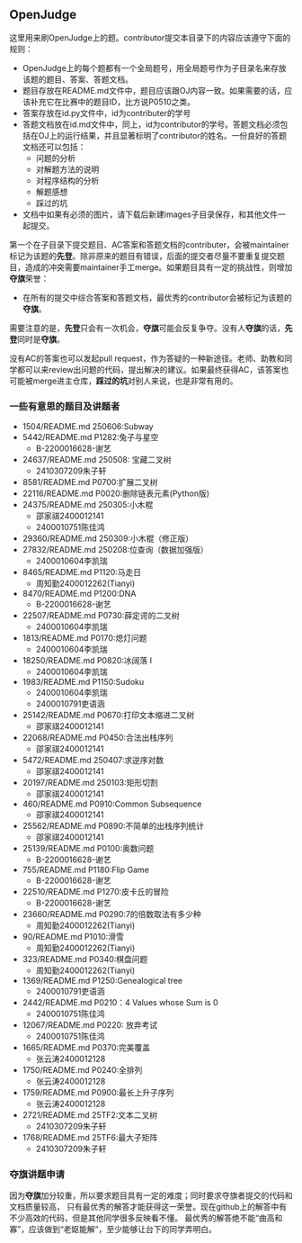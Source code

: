 ## OpenJudge

这里用来刷OpenJudge上的题。contributor提交本目录下的内容应该遵守下面的规则：<br>
- OpenJudge上的每个题都有一个全局题号，用全局题号作为子目录名来存放该题的题目、答案、答题文档。
- 题目存放在README.md文件中，题目应该跟OJ内容一致。如果需要的话，应该补充它在比赛中的题目ID，比方说P0510之类。
- 答案存放在id.py文件中，id为contributer的学号
- 答题文档放在id.md文件中，同上，id为contributor的学号。答题文档必须包括在OJ上的运行结果，并且显著标明了contributor的姓名。一份良好的答题文档还可以包括：
	- 问题的分析
	- 对解题方法的说明
	- 对程序结构的分析
	- 解题感想
	- 踩过的坑
- 文档中如果有必须的图片，请下载后新建images子目录保存，和其他文件一起提交。

第一个在子目录下提交题目、AC答案和答题文档的contributer，会被maintainer标记为该题的**先登**。除非原来的题目有错误，后面的提交者尽量不要重复提交题目，造成的冲突需要maintainer手工merge。如果题目具有一定的挑战性，则增加**夺旗**荣誉：
- 在所有的提交中综合答案和答题文档，最优秀的contributor会被标记为该题的**夺旗**。

需要注意的是，**先登**只会有一次机会，**夺旗**可能会反复争夺。没有人**夺旗**的话，**先登**同时是**夺旗**。

没有AC的答案也可以发起pull request，作为答疑的一种新途径。老师、助教和同学都可以来review出问题的代码，提出解决的建议。如果最终获得AC，该答案也可能被merge进主仓库，**踩过的坑**对别人来说，也是非常有用的。

### 一些有意思的题目及讲题者
- 1504/README.md       250606:Subway
- 5442/README.md       P1282:兔子与星空
    - B-2200016628-谢艺
- 24637/README.md      250508: 宝藏二叉树
    - 2410307209朱子轩
- 8581/README.md       P0700:扩展二叉树
- 22116/README.md      P0020:删除链表元素(Python版)
- 24375/README.md      250305:小木棍
    - 邵家祺2400012141
    - 2400010751陈佳鸿
- 29360/README.md      250309:小木棍（修正版）
- 27832/README.md      250208:位查询（数据加强版）
    - 2400010604李凯瑞
- 8465/README.md       P1120:马走日
    - 周知勤2400012262(Tianyi)
- 8470/README.md       P1200:DNA
    - B-2200016628-谢艺
- 22507/README.md      P0730:薛定谔的二叉树
    - 2400010604李凯瑞
- 1813/README.md       P0170:熄灯问题
    - 2400010604李凯瑞
- 18250/README.md      P0820:冰阔落 I
    - 2400010604李凯瑞
- 1983/README.md       P1150:Sudoku
    - 2400010604李凯瑞
    - 2400010791吏语涵
- 25142/README.md      P0670:打印文本缩进二叉树
    - 邵家祺2400012141
- 22068/README.md      P0450:合法出栈序列
    - 邵家祺2400012141
- 5472/README.md       250407:求逆序对数
    - 邵家祺2400012141
- 20197/README.md      250103:矩形切割
    - 邵家祺2400012141
- 460/README.md        P0910:Common Subsequence
    - 邵家祺2400012141
- 25562/README.md      P0890:不简单的出栈序列统计
    - 邵家祺2400012141
- 25139/README.md      P0100:奥数问题
    - B-2200016628-谢艺
- 755/README.md        P1180:Flip Game
    - B-2200016628-谢艺
- 22510/README.md      P1270:皮卡丘的冒险
    - B-2200016628-谢艺
- 23660/README.md      P0290:7的倍数取法有多少种
    - 周知勤2400012262(Tianyi)
- 90/README.md         P1010:滑雪
    - 周知勤2400012262(Tianyi)
- 323/README.md        P0340:棋盘问题
    - 周知勤2400012262(Tianyi)
- 1369/README.md       P1250:Genealogical tree
    - 2400010791吏语涵
- 2442/README.md       P0210：4 Values whose Sum is 0
    - 2400010751陈佳鸿
- 12067/README.md      P0220: 放弃考试
    - 2400010751陈佳鸿
- 1665/README.md       P0370:完美覆盖
    - 张云涛2400012128
- 1750/README.md       P0240:全排列
    - 张云涛2400012128
- 1759/README.md       P0900:最长上升子序列
    - 张云涛2400012128
- 2721/README.md       25TF2:文本二叉树
    - 2410307209朱子轩
- 1768/README.md       25TF6:最大子矩阵
    - 2410307209朱子轩
    
### 夺旗讲题申请

因为**夺旗**加分较重，所以要求题目具有一定的难度；同时要求夺旗者提交的代码和文档质量较高，
只有最优秀的解答才能获得这一荣誉。现在github上的解答中有不少高效的代码，但是其他同学很多反映看不懂。
最优秀的解答绝不能“曲高和寡”，应该做到“老妪能解”，至少能够让台下的同学弄明白。

